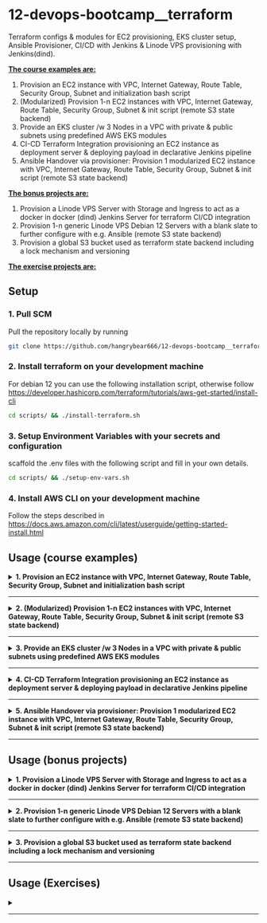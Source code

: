 # 12-devops-bootcamp__terraform
Terraform configs & modules for EC2 provisioning, EKS cluster setup, Ansible Provisioner, CI/CD with Jenkins & Linode VPS provisioning with Jenkins(dind).


<b><u>The course examples are:</u></b>
1. Provision an EC2 instance with VPC, Internet Gateway, Route Table, Security Group, Subnet and initialization bash script
2. (Modularized) Provision 1-n EC2 instances with VPC, Internet Gateway, Route Table, Security Group, Subnet & init script (remote S3 state backend)
3. Provide an EKS cluster /w 3 Nodes in a VPC with private & public subnets using predefined AWS EKS modules
4. CI-CD Terraform Integration provisioning an EC2 instance as deployment server & deploying payload in declarative Jenkins pipeline
5. Ansible Handover via provisioner: Provision 1 modularized EC2 instance with VPC, Internet Gateway, Route Table, Security Group, Subnet & init script (remote S3 state backend)

<b><u>The bonus projects are:</u></b>
1. Provision a Linode VPS Server with Storage and Ingress to act as a docker in docker (dind) Jenkins Server for terraform CI/CD integration
2. Provision 1-n generic Linode VPS Debian 12 Servers with a blank slate to further configure with e.g. Ansible (remote S3 state backend)
3. Provision a global S3 bucket used as terraform state backend including a lock mechanism and versioning

<b><u>The exercise projects are:</u></b>

## Setup

### 1. Pull SCM

Pull the repository locally by running
```bash
git clone https://github.com/hangrybear666/12-devops-bootcamp__terraform.git
```
### 2. Install terraform on your development machine

For debian 12 you can use the following installation script, otherwise follow https://developer.hashicorp.com/terraform/tutorials/aws-get-started/install-cli
```bash
cd scripts/ && ./install-terraform.sh
```

### 3. Setup Environment Variables with your secrets and configuration

scaffold the .env files with the following script and fill in your own details.
```bash
cd scripts/ && ./setup-env-vars.sh
```

### 4. Install AWS CLI on your development machine

Follow the steps described in https://docs.aws.amazon.com/cli/latest/userguide/getting-started-install.html

## Usage (course examples)

<details closed>
<summary><b>1. Provision an EC2 instance with VPC, Internet Gateway, Route Table, Security Group, Subnet and initialization bash script</b></summary>

#### a. Associate SSH Key to Instance
Create Public/Private Key pair so ec2-instance can add the public key to its ssh_config or use an existing key pair.

#### b. Change custom variables and apply template
Create `terraform-01-ec2/terraform.tfvars` file and change any desired variables by overwriting the default values within `variables.tf`
```bash
my_ips               = ["62.xxx.xxx.251/32", "3.xxx.xxx.109/32"]
public_key_location  = "~/.ssh/id_ed25519.pub"
private_key_location = "~/.ssh/id_ed25519"
```

```bash
# source environment variables, especially AWS access keys
cd terraform-01-ec2/
source .env
terraform init
terraform apply
```


</details>

-----

<details closed>
<summary><b>2. (Modularized) Provision 1-n EC2 instances with VPC, Internet Gateway, Route Table, Security Group, Subnet & init script (remote S3 state backend)</b></summary>

#### a. Associate SSH Key to Instance
Create Public/Private Key pair so ec2-instance can add the public key to its ssh_config or use an existing key pair.

#### b. Provide custom variables
Create `terraform-02-ec2-modularized/terraform.tfvars` file and change any desired variables by overwriting the default values within `variables.tf`
```bash
my_ips               = ["62.xxx.xxx.251/32", "3.xxx.xxx.109/32"]
public_key_location  = "~/.ssh/id_ed25519.pub"
private_key_location = "~/.ssh/id_ed25519"
instance_count       = 2
```

#### c. Create S3 bucket to store terraform state to synchronize the state to remote storage as secure backup

- Simply follow bonus step 3 to setup the s3 backend used in this project's `provider.tf` file (only required once for all states).
- Change bucket = "{YOUR_S3_UNIQUE_BUCKET_NAME}" in `provider.tf` that you've set in bonus project 3.

#### d. Execute terraform configs
```bash
# source environment variables, especially AWS access keys
cd terraform-02-ec2-modularized/
source .env
terraform init
terraform apply
```

</details>

-----

<details closed>
<summary><b>3. Provide an EKS cluster /w 3 Nodes in a VPC with private & public subnets using predefined AWS EKS modules</b></summary>

#### a. Apply the template
```bash
cd terraform-03-aws-eks/
source .env
terraform init
terraform apply
```

#### b . Create IAM access entries so aws user can communicate with cluster

**In AWS Management Console:**

EKS -> Clusters -> tf-dev-eks-cluster -> IAM access entries -> Create access entry -> Policy name `AmazonEKSAdminPolicy` and `AmazonEKSClusterAdminPolicy`

#### c . Update kubeconfig to connect to cluster and check functionality
```bash
aws eks update-kubeconfig --name tf-dev-eks-cluster --region eu-central-1
kubectl get nodes
kubectl apply -f k8s-manifests/nginx-deployment.yaml
kubectl get svc
# navigate to external ip of your cloud native loadbalancer to access nginx
```

</details>

-----


<details closed>
<summary><b>4. CI-CD Terraform Integration provisioning an EC2 instance as deployment server & deploying payload in declarative Jenkins pipeline</b></summary>

#### a. Configure Jenkins for AWS, Git, Docker Hub, SSH

**Create Secrets**
- Create Username:Password with the id `docker-hub-repo` containing your user and API Token as password
- Create Username:Password with the id `git-creds` with either your username or jenkins and an API Token as password
- Create Secret Text with the id `aws_access_key_id` with your AWS IAM Account's Access Key ID (or better a dedicated Jenkins IAM Account)
- Create Secret Text with the id `aws_secret_access_key` with your AWS IAM Account's Secret Access Key (or better a dedicated Jenkins IAM Account)
- Create SSH Username:Private Key with the id `ssh-tf-ec2` and provide the aws console private key from prior step as secret. User is `ec2-user`

**Configure Jenkins Plugins**
- Add Maven Plugin under Manage Jenkins -> Tools -> Maven and name it Maven.
- Install SSH Agent Plugin under Manage Jenkins -> Plugins -> Available Plugins

**Install aws cli in jenkins docker container**
```bash
ssh jenkins-runner@172.105.75.118
docker exec -u root -it jenkins-dind bash
curl "https://awscli.amazonaws.com/awscli-exe-linux-x86_64.zip" -o "awscliv2.zip"
unzip awscliv2.zip
./aws/install
exit
```

**Install terraform in jenkins docker container**
```bash
ssh jenkins-runner@172.105.75.118
docker exec -u root -it jenkins-dind bash
apt update && apt install -y wget
wget -O- https://apt.releases.hashicorp.com/gpg | gpg --dearmor -o /usr/share/keyrings/hashicorp-archive-keyring.gpg
echo "deb [signed-by=/usr/share/keyrings/hashicorp-archive-keyring.gpg] https://apt.releases.hashicorp.com $(lsb_release -cs) main" | tee /etc/apt/sources.list.d/hashicorp.list
apt update && apt install -y terraform
```

#### b. Create S3 bucket to store terraform state to synchronize the state to remote storage for other team members

- Create S3 bucket in AWS console  in the same region written in `provider.tf` named `tf-dev-bucket-ec2`. If you name it differently, override `bucket =` in `terraform-04-ci-cd-jenkins-provisioning/provider.tf`
- Amazon S3 -> Buckets -> Create bucket -> "tf-dev-bucket-ec2" -> ACLs disabled (recommended) -> Block all public access -> Bucket Versioning (Disable) -> Server-side encryption with Amazon S3 managed keys (SSE-S3) -> Bucket Key (Disable)

#### c. Create Jenkins Pipeline with this repository as source and Jenkinsfile located in terraform-04-ci-cd-jenkins-provisioning/java-app/Jenkinsfile

- If your region is not eu-central-1 then change it in `payload/ec2-run-ecr-image.sh`
- Replace the environment variable `AWS_ECR_REPO_URL` in `terraform-04-ci-cd-jenkins-provisioning/java-app/Jenkinsfile` with your own repository url
- Replace the environment variable `JENKINS_IP` in `terraform-04-ci-cd-jenkins-provisioning/java-app/Jenkinsfile` with your own Jenkins Server IP

#### d. Run the pipeline with your own custom parameters to whitelist your IP address and provide your aws key-pair name for ssh access

*Note:* Since custom parameters aren't initialized on first run, you should cancel the first run, until you see the "Build with Parameters" Option in Jenkins.

**IMPORTANT** To debug and interact with terraform locally e.g. to destroy resources, simply provide the necessary variables in `terraform.tfvars` instead of running the pipeline
```bash
#terraform.tfvars
my_ip               = "xxx.xxx.xxx.xxx/32"
jenkins_ip           = "xxx.xxx.xxx.xxx/32"
ssh_key_name         = "tf-ci-cd-test"
```
</details>

-----

<details closed>
<summary><b>5. Ansible Handover via provisioner: Provision 1 modularized EC2 instance with VPC, Internet Gateway, Route Table, Security Group, Subnet & init script (remote S3 state backend)</b></summary>

This project installs docker and python dependencies on the EC2 machine and runs a fullstack docker compose application /w AWS ECR image after terraform calls the provisioner.

#### a. Associate SSH Key to Instance
Create Public/Private Key pair so ec2-instance can add the public key to its ssh_config or use an existing key pair.

#### b. Provide custom variables
Create `terraform-05-ec2-modularized-ansible-provisioner/terraform.tfvars` file and change any desired variables by overwriting the default values within `variables.tf`

**Important:** As the ec2 instance hands over the server config & setup to Ansible after public IPv4 has been exposed, you have to provide the absolute path to the respective ansible project (Project 4 in Ansible repo).
<u>Note:</u> Ansible script currently only supports 1 instance, as that instances public ip is hardcoded into the index.html of the deployed java-app docker image.

```bash
my_ips                 = ["62.xxx.xxx.251/32", "3.xxx.xxx.109/32"]
public_key_location    = "~/.ssh/id_ed25519.pub"
private_key_location   = "~/.ssh/id_ed25519"
instance_count         = 1
ansible_work_directory = "/home/admin/git/15-devops-bootcamp__ansible/04-ec2-deploy-docker-compose-from-terraform"
```

#### c. Create S3 bucket to store terraform state to synchronize the state to remote storage as secure backup

- Simply follow bonus step 3 to setup the s3 backend used in this project's `provider.tf` file (only required once for all states).
- Change bucket = "{YOUR_S3_UNIQUE_BUCKET_NAME}" in `provider.tf` that you've set in bonus project 3.

#### d. Execute terraform configs
```bash
# source environment variables, especially AWS access keys
cd terraform-05-ec2-modularized-ansible-provisioner/
source .env
terraform init
terraform apply
```

</details>

-----

## Usage (bonus projects)

<details closed>
<summary><b>1. Provision a Linode VPS Server with Storage and Ingress to act as a docker in docker (dind) Jenkins Server for terraform CI/CD integration</b></summary>

#### a. Setup a Linode Account and create an API TOKEN, then run script to generate `.env` file.
```bash
cd scripts/ && ./setup-linode.sh && cd ..
```

#### b. Create Public/Private Key pair so linode vps can add the public key to its authorized_keys

#### c. Create `bonus-01-linode-jenkins/terraform.tfvars` file and change any desired variables by overwriting the default values within `variables.tf`
```bash
my_ips               = ["62.xxx.xxx.251/32", "3.xxx.xxx.109/32"]
public_key_content   = "ssh-ed25519 xxxxxxxxxxxxxxxxxx example.user@protonmail.com"
private_key_location = "~/.ssh/id_ed25519"
instance_type        = "g6-standard-1" # standard is the bigger version with 2 virtual cpus
```

*Note:* in case sourcing .env file does not suffice, manually export the linode token in your shell `$(export LINODE_TOKEN=xxx)`
```bash
cd bonus-01-linode-jenkins/
source .env
terraform init
terraform apply
```

#### d. Add the output public ip of your instance creation to `install-jenkins/remote.properties` and execute the remote scp/ssh installation scripts.
```bash
cd install-jenkins/
./remote-install-java.sh
# you can change the service-user password by modifying it in .env file prior to docker installation.
./remote-install-docker.sh
./remote-run-jenkins-in-docker.sh
```

#### e. Retrieve the initial jenkins password from the linode instance and replace the ip with your own and login and configure Jenkins to your desire.

*Note* The server is available at port your-ip:8080

*Note* When setting up admin credentials for jenkins, save them in your `.env` file or back them up properly
```bash
ssh jenkins-runner@172.105.75.118 \
docker exec jenkins-dind cat /var/jenkins_home/secrets/initialAdminPassword
```

</details>

-----


<details closed>
<summary><b>2. Provision 1-n generic Linode VPS Debian 12 Servers with a blank slate to further configure with e.g. Ansible (remote S3 state backend)</b></summary>

#### a. Setup a Linode Account and create an API TOKEN, then run script to generate `.env` file.
```bash
cd scripts/ && ./setup-linodes-generic.sh && cd ..
```

#### b. Create Public/Private Key pair so linode vps can add the public key to its authorized_keys

#### c. Create S3 bucket to store terraform state to synchronize the state to remote storage as secure backup

- Simply follow bonus step 3 to setup the s3 backend used in this project's `provider.tf` file (only required once for all states).
- Change bucket = "{YOUR_S3_UNIQUE_BUCKET_NAME}" in `provider.tf` that you've set in bonus project 3.

#### d. Create `bonus-02-linodes-generic/terraform.tfvars` file and change any desired variables by overwriting the default values within `variables.tf`
```bash
my_ips               = ["62.xxx.xxx.251/32", "3.xxx.xxx.109/32"]
public_key_content   = "ssh-ed25519 xxxxxxxxxxxxxxxxxx example.user@protonmail.com"
private_key_location = "~/.ssh/id_ed25519"
instance_type        = "g6-standard-1" # standard is the bigger version with 2 virtual cpus
http_inbound_ports   = "80, 8080-8085" # default is "80, 8080"
instance_count       = 3 # default is 1
```

*Note:* in case sourcing .env file does not suffice, manually export the linode token in your shell `$(export LINODE_TOKEN=xxx)`
```bash
cd bonus-02-linodes-generic/
source .env
terraform init
terraform apply
```

</details>

-----

<details closed>
<summary><b>3. Provision a global S3 bucket used as terraform state backend including a lock mechanism and versioning</b></summary>

#### a. Create the S3 bucket to use as backend for other terraform projects.

*Note:* in case sourcing .env file does not suffice, manually export the linode token in your shell `$(export LINODE_TOKEN=xxx)`

*Note:* region is hardcoded to `eu-central-1`. You can change this in the .tf files.
```bash
cd bonus-03-s3-state-backend/
source .env
terraform init
terraform apply
```

#### b. Change the globally unique bucket name to your own in `bonus-03-s3-state-backend/terraform.tfvars`
```bash
unique_bucket_name = "hangrybear-tf-backend-state-bucket"
```

#### c. To use in other terraform projects, simply add the backend configuration to their provider file like so

<b>IMPORTANT:</b> Each project should use a different key (folder path) in the S3 bucket.

```bash
terraform {
  required_providers {
    # ...
  }
  backend "s3" {
    bucket = "tf-backend-state-bucket"
    key = "{PROJECT_SPECIFIC_FOLDER}/state.tfstate"
    region = "eu-central-1"
    encrypt = true
    # for locking state changes in multi-user environments
    #dynamodb_table = "terraform-s3-backend-locking"
  }
}
```

#### d. To lock state in multi-user environments we can provision an Amazon DynamoDB table as a lock mechanism

- Simply uncomment the `aws_dynamodb_table` resource in `main.tf` and the backend variable in your other terraform projects

</details>

-----

## Usage (Exercises)

<details closed>
<summary><b></b></summary>

</details>

-----